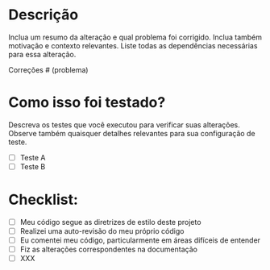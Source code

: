 # Descrição

Inclua um resumo da alteração e qual problema foi corrigido. Inclua também motivação e contexto relevantes. Liste todas as dependências necessárias para essa alteração.

Correções # (problema)

# Como isso foi testado?

Descreva os testes que você executou para verificar suas alterações. Observe também quaisquer detalhes relevantes para sua configuração de teste.

- [ ] Teste A
- [ ] Teste B

# Checklist:

- [ ] Meu código segue as diretrizes de estilo deste projeto
- [ ] Realizei uma auto-revisão do meu próprio código
- [ ] Eu comentei meu código, particularmente em áreas difíceis de entender
- [ ] Fiz as alterações correspondentes na documentação
- [ ] XXX
